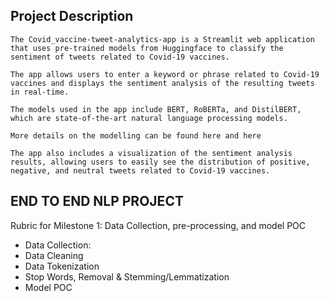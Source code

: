 


## Project Description

    The Covid_vaccine-tweet-analytics-app is a Streamlit web application that uses pre-trained models from Huggingface to classify the sentiment of tweets related to Covid-19 vaccines.

    The app allows users to enter a keyword or phrase related to Covid-19 vaccines and displays the sentiment analysis of the resulting tweets in real-time.

    The models used in the app include BERT, RoBERTa, and DistilBERT, which are state-of-the-art natural language processing models.

    More details on the modelling can be found here and here

    The app also includes a visualization of the sentiment analysis results, allowing users to easily see the distribution of positive, negative, and neutral tweets related to Covid-19 vaccines.

## END TO END NLP PROJECT

Rubric for Milestone 1: Data Collection, pre-processing, and model POC
- Data Collection: 
- Data Cleaning 
- Data Tokenization
- Stop Words, Removal & Stemming/Lemmatization
- Model POC
